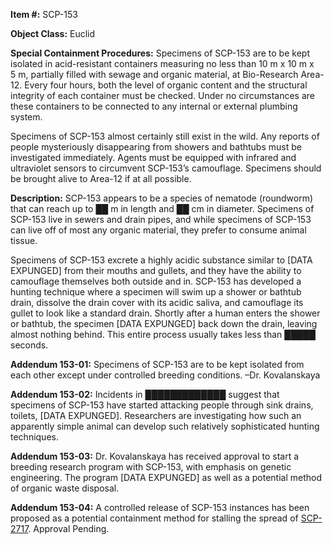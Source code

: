 **Item #:** SCP-153

**Object Class:** Euclid

**Special Containment Procedures:** Specimens of SCP-153 are to be kept isolated in acid-resistant containers measuring no less than 10 m x 10 m x 5 m, partially filled with sewage and organic material, at Bio-Research Area-12. Every four hours, both the level of organic content and the structural integrity of each container must be checked. Under no circumstances are these containers to be connected to any internal or external plumbing system.

Specimens of SCP-153 almost certainly still exist in the wild. Any reports of people mysteriously disappearing from showers and bathtubs must be investigated immediately. Agents must be equipped with infrared and ultraviolet sensors to circumvent SCP-153’s camouflage. Specimens should be brought alive to Area-12 if at all possible.

**Description:** SCP-153 appears to be a species of nematode (roundworm) that can reach up to ██ m in length and ██ cm in diameter. Specimens of SCP-153 live in sewers and drain pipes, and while specimens of SCP-153 can live off of most any organic material, they prefer to consume animal tissue.

Specimens of SCP-153 excrete a highly acidic substance similar to \[DATA EXPUNGED\] from their mouths and gullets, and they have the ability to camouflage themselves both outside and in. SCP-153 has developed a hunting technique where a specimen will swim up a shower or bathtub drain, dissolve the drain cover with its acidic saliva, and camouflage its gullet to look like a standard drain. Shortly after a human enters the shower or bathtub, the specimen \[DATA EXPUNGED\] back down the drain, leaving almost nothing behind. This entire process usually takes less than █████ seconds.

**Addendum 153-01:** Specimens of SCP-153 are to be kept isolated from each other except under controlled breeding conditions. –Dr. Kovalanskaya

**Addendum 153-02:** Incidents in █████████████ suggest that specimens of SCP-153 have started attacking people through sink drains, toilets, \[DATA EXPUNGED\]. Researchers are investigating how such an apparently simple animal can develop such relatively sophisticated hunting techniques.

**Addendum 153-03:** Dr. Kovalanskaya has received approval to start a breeding research program with SCP-153, with emphasis on genetic engineering. The program \[DATA EXPUNGED\] as well as a potential method of organic waste disposal.

**Addendum 153-04:** A controlled release of SCP-153 instances has been proposed as a potential containment method for stalling the spread of [SCP-2717](/scp-2717). Approval Pending.